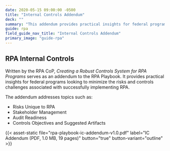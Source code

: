 ```yaml
---
date: 2020-05-15 09:00:00 -0500
title: "Internal Controls Addendum"
deck: ""
summary: "This addendum provides practical insights for federal programs looking to minimize the risks associated with implementing RPA."
guide: rpa
field_guide_nav_title: "Internal Controls Addendum"
primary_image: "guide-rpa"
---
```

## RPA Internal Controls

Written by the RPA CoP, *Creating a Robust Controls System for RPA Programs* serves as an addendum to the RPA Playbook. It provides practical insights for federal programs looking to minimize the risks and controls challenges associated with successfully implementing RPA.

The addendum addresses topics such as:

-   Risks Unique to RPA
-   Stakeholder Management
-   Audit Readiness
-   Controls Objectives and Suggested Artifacts

{{< asset-static file="rpa-playbook-ic-addendum-v1.0.pdf" label="IC Addendum (PDF, 1.0 MB, 19 pages)" button="true" button-variant="outline" >}}


